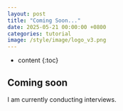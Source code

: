 ```yaml
---
layout: post
title: "Coming Soon..."
date: 2025-05-21 00:00:00 +0800
categories: tutorial
image: /style/image/logo_v3.png
---
```


* content
{:toc}

## Coming soon

I am currently conducting interviews.
